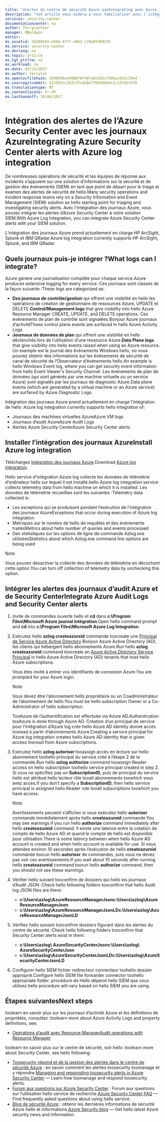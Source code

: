 ```yaml
---
title: "alertes du centre de sécurité Azure aaaIntegrating avec Azure journal intégration | Documents Microsoft"
description: "Cet article vous aidera à vous familiariser avec l’intégration des alertes du Centre de sécurité avec les journaux Azure."
services: security-center
documentationcenter: na
author: TerryLanfear
manager: MBaldwin
editor: 
ms.assetid: d2d088d3-d38d-47ff-a062-c78e0fd59226
ms.service: security-center
ms.devlang: na
ms.topic: article
ms.tgt_pltfrm: na
ms.workload: na
ms.date: 03/23/2017
ms.author: terrylan
ms.openlocfilehash: 2649036ee990bf0f48fa0cb35c7495ac932c29ed
ms.sourcegitcommit: 523283cc1b3c37c428e77850964dc1c33742c5f0
ms.translationtype: MT
ms.contentlocale: fr-FR
ms.lasthandoff: 10/06/2017
---
```

# <a name="integrating-azure-security-center-alerts-with-azure-log-integration"></a><span data-ttu-id="1087f-103">Intégration des alertes de l’Azure Security Center avec les journaux Azure</span><span class="sxs-lookup"><span data-stu-id="1087f-103">Integrating Azure Security Center alerts with Azure log integration</span></span>
<span data-ttu-id="1087f-104">De nombreuses opérations de sécurité et les équipes de réponse aux incidents s’appuient sur une solution d’informations sur la sécurité et de gestion des événements (SIEM) en tant que point de départ pour le triage et examen des alertes de sécurité de hello.</span><span class="sxs-lookup"><span data-stu-id="1087f-104">Many security operations and incident response teams rely on a Security Information and Event Management (SIEM) solution as hello starting point for triaging and investigating security alerts.</span></span> <span data-ttu-id="1087f-105">Avec l’intégration des journaux Azure, vous pouvez intégrer les alertes d’Azure Security Center à votre solution SIEM.</span><span class="sxs-lookup"><span data-stu-id="1087f-105">With Azure Log Integration, you can integrate Azure Security Center alerts with your SIEM solution.</span></span>

<span data-ttu-id="1087f-106">L’intégration des journaux Azure prend actuellement en charge HP ArcSight, Splunk et IBM QRadar.</span><span class="sxs-lookup"><span data-stu-id="1087f-106">Azure log integration currently supports HP ArcSight, Splunk, and IBM QRadar.</span></span>

## <a name="what-logs-can-i-integrate"></a><span data-ttu-id="1087f-107">Quels journaux puis-je intégrer ?</span><span class="sxs-lookup"><span data-stu-id="1087f-107">What logs can I integrate?</span></span>
<span data-ttu-id="1087f-108">Azure génère une journalisation complète pour chaque service.</span><span class="sxs-lookup"><span data-stu-id="1087f-108">Azure produces extensive logging for every service.</span></span> <span data-ttu-id="1087f-109">Ces journaux sont classés de la façon suivante :</span><span class="sxs-lookup"><span data-stu-id="1087f-109">These logs are categorized as:</span></span>

* <span data-ttu-id="1087f-110">**Des journaux de contrôle/gestion** qui offrent une visibilité en hello les opérations de création de gestionnaire de ressources Azure, UPDATE et DELETE.</span><span class="sxs-lookup"><span data-stu-id="1087f-110">**Control/Management logs** that give visibility into hello Azure Resource Manager CREATE, UPDATE, and DELETE operations.</span></span> <span data-ttu-id="1087f-111">Ces événements de plan de contrôle sont signalées Bonjour Azure journaux d’activité</span><span class="sxs-lookup"><span data-stu-id="1087f-111">These control plane events are surfaced in hello Azure Activity Logs</span></span>
* <span data-ttu-id="1087f-112">**Journaux de données de plan** qui offrent une visibilité en hello déclenchés lors de l’utilisation d’une ressource Azure.</span><span class="sxs-lookup"><span data-stu-id="1087f-112">**Data Plane logs** that give visibility into hello events raised when using an Azure resource.</span></span> <span data-ttu-id="1087f-113">Un exemple est le journal des événements Windows hello, où vous pouvez obtenir des informations sur les événements de sécurité de canal de sécurité de l’Observateur d’événements hello.</span><span class="sxs-lookup"><span data-stu-id="1087f-113">An example is hello Windows Event log, where you can get security event information from hello Event Viewer's Security Channel.</span></span> <span data-ttu-id="1087f-114">Les événements de plan de données (qui sont générés par une machine virtuelle ou un service Azure) sont signalés par les journaux de diagnostic Azure.</span><span class="sxs-lookup"><span data-stu-id="1087f-114">Data plane events (which are generated by a virtual machine or an Azure service) are surfaced by Azure Diagnostic Logs.</span></span>

<span data-ttu-id="1087f-115">Intégration des journaux Azure prend actuellement en charge l’intégration de hello :</span><span class="sxs-lookup"><span data-stu-id="1087f-115">Azure log integration currently supports hello integration of:</span></span>

* <span data-ttu-id="1087f-116">Journaux des machines virtuelles Azure</span><span class="sxs-lookup"><span data-stu-id="1087f-116">Azure VM logs</span></span>
* <span data-ttu-id="1087f-117">Journaux d’audit Azure</span><span class="sxs-lookup"><span data-stu-id="1087f-117">Azure Audit Logs</span></span>
* <span data-ttu-id="1087f-118">Alertes Azure Security Center</span><span class="sxs-lookup"><span data-stu-id="1087f-118">Azure Security Center alerts</span></span>

## <a name="install-azure-log-integration"></a><span data-ttu-id="1087f-119">Installer l’intégration des journaux Azure</span><span class="sxs-lookup"><span data-stu-id="1087f-119">Install Azure log integration</span></span>
<span data-ttu-id="1087f-120">Téléchargez [Intégration des journaux Azure](https://www.microsoft.com/download/details.aspx?id=53324).</span><span class="sxs-lookup"><span data-stu-id="1087f-120">Download [Azure log integration](https://www.microsoft.com/download/details.aspx?id=53324).</span></span>

<span data-ttu-id="1087f-121">Hello service d’intégration Azure log collecte les données de télémétrie d’ordinateur hello sur lequel il est installé.</span><span class="sxs-lookup"><span data-stu-id="1087f-121">hello Azure log integration service collects telemetry data from hello machine on which it is installed.</span></span>  <span data-ttu-id="1087f-122">Les données de télémétrie recueillies sont les suivantes :</span><span class="sxs-lookup"><span data-stu-id="1087f-122">Telemetry data collected is:</span></span>

* <span data-ttu-id="1087f-123">Les exceptions qui se produisent pendant l’exécution de l’intégration des journaux Azure</span><span class="sxs-lookup"><span data-stu-id="1087f-123">Exceptions that occur during execution of Azure log integration</span></span>
* <span data-ttu-id="1087f-124">Métriques sur le nombre de hello de requêtes et des événements traités</span><span class="sxs-lookup"><span data-stu-id="1087f-124">Metrics about hello number of queries and events processed</span></span>
* <span data-ttu-id="1087f-125">Des statistiques sur les options de ligne de commande Azlog.exe utilisées</span><span class="sxs-lookup"><span data-stu-id="1087f-125">Statistics about which Azlog.exe command line options are being used</span></span>

> [!NOTE]
> <span data-ttu-id="1087f-126">Vous pouvez désactiver la collecte des données de télémétrie en décochant cette option.</span><span class="sxs-lookup"><span data-stu-id="1087f-126">You can turn off collection of telemetry data by unchecking this option.</span></span>
>
>

## <a name="integrate-azure-audit-logs-and-security-center-alerts"></a><span data-ttu-id="1087f-127">Intégrer les alertes des journaux d’audit Azure et de Security Center</span><span class="sxs-lookup"><span data-stu-id="1087f-127">Integrate Azure Audit Logs and Security Center alerts</span></span>
1. <span data-ttu-id="1087f-128">Invite de commandes ouverte hello et **cd** dans **c:\Program Files\Microsoft Azure journal intégration**.</span><span class="sxs-lookup"><span data-stu-id="1087f-128">Open hello command prompt and **cd** into **c:\Program Files\Microsoft Azure Log Integration**.</span></span>
2. <span data-ttu-id="1087f-129">Exécutez hello **azlog createazureid** commande toocreate une [Principal de Service Azure Active Directory](../active-directory/active-directory-application-objects.md) Bonjour Azure Active Directory (AD), les clients qui hébergent hello abonnements Azure.</span><span class="sxs-lookup"><span data-stu-id="1087f-129">Run hello **azlog createazureid** command toocreate an [Azure Active Directory Service Principal](../active-directory/active-directory-application-objects.md) in hello Azure Active Directory (AD) tenants that host hello Azure subscriptions.</span></span>

    <span data-ttu-id="1087f-130">Vous êtes invité à entrer vos identifiants de connexion Azure.</span><span class="sxs-lookup"><span data-stu-id="1087f-130">You are prompted for your Azure login.</span></span>

   > [!NOTE]
   > <span data-ttu-id="1087f-131">Vous devez être l’abonnement hello propriétaire ou un Coadministrateur de l’abonnement de hello.</span><span class="sxs-lookup"><span data-stu-id="1087f-131">You must be hello subscription Owner or a Co-Administrator of hello subscription.</span></span>
   >
   >

    <span data-ttu-id="1087f-132">TooAzure de l’authentification est effectuée via Azure AD.</span><span class="sxs-lookup"><span data-stu-id="1087f-132">Authentication tooAzure is done through Azure AD.</span></span>  <span data-ttu-id="1087f-133">Création d’un principal de service pour l’intégration d’Azure log crée hello Azure AD identity donné accès tooread à partir d’abonnements Azure.</span><span class="sxs-lookup"><span data-stu-id="1087f-133">Creating a service principal for Azure log integration creates hello Azure AD identity that is given access tooread from Azure subscriptions.</span></span>
3. <span data-ttu-id="1087f-134">Exécutez hello **azlog autoriser <SubscriptionID>**  tooassign accès en lecture sur hello abonnement toohello principal du service créé à l’étape 2 de la commande.</span><span class="sxs-lookup"><span data-stu-id="1087f-134">Run hello **azlog authorize <SubscriptionID>** command tooassign Reader access on hello subscription toohello service principal created in step 2.</span></span> <span data-ttu-id="1087f-135">Si vous ne spécifiez pas un **SubscriptionID**, puis de principal du service hello est attribué hello lecteur rôle tooall abonnements toowhich vous avez accès.</span><span class="sxs-lookup"><span data-stu-id="1087f-135">If you don’t specify a **SubscriptionID**, then hello service principal is assigned hello Reader role tooall subscriptions toowhich you have access.</span></span>

   > [!NOTE]
   > <span data-ttu-id="1087f-136">Avertissements peuvent s’afficher si vous exécutez hello **autoriser** commande immédiatement après hello **createazureid** commande.</span><span class="sxs-lookup"><span data-stu-id="1087f-136">You may see warnings if you run hello **authorize** command immediately after hello **createazureid** command.</span></span> <span data-ttu-id="1087f-137">Il existe une latence entre la création de compte de hello Azure AD et quand le compte de hello est disponible pour utilisation.</span><span class="sxs-lookup"><span data-stu-id="1087f-137">There is some latency between when hello Azure AD account is created and when hello account is available for use.</span></span> <span data-ttu-id="1087f-138">Si vous attendez environ 10 secondes après l’exécution de hello **createazureid** commande toorun hello **autoriser** de commandes, puis vous ne devez pas voir ces avertissements.</span><span class="sxs-lookup"><span data-stu-id="1087f-138">If you wait about 10 seconds after running hello **createazureid** command toorun hello **authorize** command, then you should not see these warnings.</span></span>
   >
   >
4. <span data-ttu-id="1087f-139">Vérifier hello suivant tooconfirm de dossiers qui hello les journaux d’Audit JSON :</span><span class="sxs-lookup"><span data-stu-id="1087f-139">Check hello following folders tooconfirm that hello Audit log JSON files are there:</span></span>

   * <span data-ttu-id="1087f-140">**c:\Users\azlog\AzureResourceManagerJson**</span><span class="sxs-lookup"><span data-stu-id="1087f-140">**c:\Users\azlog\AzureResourceManagerJson**</span></span>
   * <span data-ttu-id="1087f-141">**c:\Users\azlog\AzureResourceManagerJsonLD**</span><span class="sxs-lookup"><span data-stu-id="1087f-141">**c:\Users\azlog\AzureResourceManagerJsonLD**</span></span>
5. <span data-ttu-id="1087f-142">Vérifiez hello suivant tooconfirm dossiers figurant dans les alertes du centre de sécurité :</span><span class="sxs-lookup"><span data-stu-id="1087f-142">Check hello following folders tooconfirm that Security Center alerts exist in them:</span></span>

   * <span data-ttu-id="1087f-143">**c:\Users\azlog\ AzureSecurityCenterJson**</span><span class="sxs-lookup"><span data-stu-id="1087f-143">**c:\Users\azlog\ AzureSecurityCenterJson**</span></span>
   * <span data-ttu-id="1087f-144">**c:\Users\azlog\AzureSecurityCenterJsonLD**</span><span class="sxs-lookup"><span data-stu-id="1087f-144">**c:\Users\azlog\AzureSecurityCenterJsonLD**</span></span>
6. <span data-ttu-id="1087f-145">Configurer hello SIEM fichier redirecteur connecteur toohello dossier approprié.</span><span class="sxs-lookup"><span data-stu-id="1087f-145">Configure hello SIEM file forwarder connector toohello appropriate folder.</span></span> <span data-ttu-id="1087f-146">procédure de Hello dépend hello SIEM que vous utilisez.</span><span class="sxs-lookup"><span data-stu-id="1087f-146">hello procedure will vary based on hello SIEM you are using.</span></span>

## <a name="next-steps"></a><span data-ttu-id="1087f-147">Étapes suivantes</span><span class="sxs-lookup"><span data-stu-id="1087f-147">Next steps</span></span>
<span data-ttu-id="1087f-148">toolearn en savoir plus sur les journaux d’activité Azure et les définitions de propriétés, consultez :</span><span class="sxs-lookup"><span data-stu-id="1087f-148">toolearn more about Azure Activity Logs and property definitions, see:</span></span>

* [<span data-ttu-id="1087f-149">Opérations d’audit avec Resource Manager</span><span class="sxs-lookup"><span data-stu-id="1087f-149">Audit operations with Resource Manager</span></span>](../azure-resource-manager/resource-group-audit.md)

<span data-ttu-id="1087f-150">toolearn en savoir plus sur le centre de sécurité, voir hello :</span><span class="sxs-lookup"><span data-stu-id="1087f-150">toolearn more about Security Center, see hello following:</span></span>

* <span data-ttu-id="1087f-151">[Toosecurity répond et de la gestion des alertes dans le centre de sécurité Azure](security-center-managing-and-responding-alerts.md) : en savoir comment les alertes toosecurity toomanage et y répondre.</span><span class="sxs-lookup"><span data-stu-id="1087f-151">[Managing and responding toosecurity alerts in Azure Security Center](security-center-managing-and-responding-alerts.md) — Learn how toomanage and respond toosecurity alerts.</span></span>
* <span data-ttu-id="1087f-152">[Forum aux questions sur Azure Security Center](security-center-faq.md) : Forum aux questions sur l’utilisation hello service de recherche.</span><span class="sxs-lookup"><span data-stu-id="1087f-152">[Azure Security Center FAQ](security-center-faq.md) — Find frequently asked questions about using hello service.</span></span>
* <span data-ttu-id="1087f-153">[Blog de sécurité Azure](http://blogs.msdn.com/b/azuresecurity/) : obtenir les dernières informations de sécurité Azure hello et informations.</span><span class="sxs-lookup"><span data-stu-id="1087f-153">[Azure Security blog](http://blogs.msdn.com/b/azuresecurity/) — Get hello latest Azure security news and information.</span></span>
